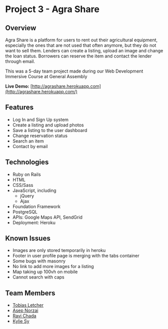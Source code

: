# Project 3 - Agra Share

## Overview

Agra Share is a platform for users to rent out their agricultural equipment, especially the ones that are not used that often anymore, but they do not want to sell them. Lenders can create a listing, upload an image and change the loan status. Borrowers can reserve the item and contact the lender through email.

This was a 5-day team project made during our Web Development Immersive Course at General Assembly

<b>Live Demo:</b> [http://agrashare.herokuapp.com](http://agrashare.herokuapp.com/)

## Features

+ Log In and Sign Up system
+ Create a listing and upload photos
+ Save a listing to the user dashboard
+ Change reservation status
+ Search an item
+ Contact by email

## Technologies

+ Ruby on Rails
+ HTML
+ CSS/Sass
+ JavaScript, including
	- jQuery
	- Ajax
+ Foundation Framework
+ PostgreSQL
+ APIs: Google Maps API, SendGrid
+ Deployment: Heroku

## Known Issues
+ Images are only stored temporarily in heroku
+ Footer in user profile page is merging with the tabs container
+ Some bugs with masonry
+ No link to add more images for a listing
+ Map taking up 100vh on mobile
+ Cannot search with caps

## Team Members

+ [Tobias Letcher](https://github.com/fyrdmen)
+ [Asep Norzai](https://github.com/AsipNorzai)
+ [Ravi Chada](https://github.com/ravithejreddy)
+ [Kylie Sy](https://github.com/kksy)